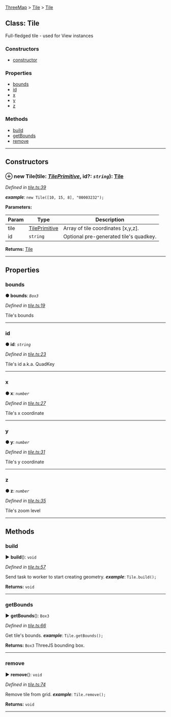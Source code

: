 [ThreeMap](api-readme.md) > [Tile](api-modules-tile.md) > [Tile](api-classes-tile.tile-1.md)



## Class: Tile


Full-fledged tile - used for View instances

### Constructors

* [constructor](api-classes-tile.tile-1.md#constructor)


### Properties

* [bounds](api-classes-tile.tile-1.md#bounds)
* [id](api-classes-tile.tile-1.md#id)
* [x](api-classes-tile.tile-1.md#x)
* [y](api-classes-tile.tile-1.md#y)
* [z](api-classes-tile.tile-1.md#z)


### Methods

* [build](api-classes-tile.tile-1.md#build)
* [getBounds](api-classes-tile.tile-1.md#getbounds)
* [remove](api-classes-tile.tile-1.md#remove)



---
## Constructors
<a id="constructor"></a>


### ⊕ **new Tile**(tile: *[TilePrimitive](api-modules-interfaces.md#tileprimitive)*, id?: *`string`*): [Tile](api-classes-tile.tile-1.md)


*Defined in [tile.ts:39](https://github.com/areknawo/ThreeMap/blob/master/src/tile.ts#L39)*


*__example__*: `new Tile([10, 15, 8], "00003232");`



**Parameters:**

| Param | Type | Description |
| ------ | ------ | ------ |
| tile | [TilePrimitive](api-modules-interfaces.md#tileprimitive)   |  Array of tile coordinates [x,y,z]. |
| id | `string`   |  Optional pre-generated tile's quadkey. |





**Returns:** [Tile](api-classes-tile.tile-1.md)

---


## Properties
<a id="bounds"></a>

###  bounds

**●  bounds**:  *`Box3`* 

*Defined in [tile.ts:19](https://github.com/areknawo/ThreeMap/blob/master/src/tile.ts#L19)*



Tile's bounds




___

<a id="id"></a>

###  id

**●  id**:  *`string`* 

*Defined in [tile.ts:23](https://github.com/areknawo/ThreeMap/blob/master/src/tile.ts#L23)*



Tile's id a.k.a. QuadKey




___

<a id="x"></a>

###  x

**●  x**:  *`number`* 

*Defined in [tile.ts:27](https://github.com/areknawo/ThreeMap/blob/master/src/tile.ts#L27)*



Tile's x coordinate




___

<a id="y"></a>

###  y

**●  y**:  *`number`* 

*Defined in [tile.ts:31](https://github.com/areknawo/ThreeMap/blob/master/src/tile.ts#L31)*



Tile's y coordinate




___

<a id="z"></a>

###  z

**●  z**:  *`number`* 

*Defined in [tile.ts:35](https://github.com/areknawo/ThreeMap/blob/master/src/tile.ts#L35)*



Tile's zoom level




___


## Methods
<a id="build"></a>

###  build

► **build**(): `void`



*Defined in [tile.ts:57](https://github.com/areknawo/ThreeMap/blob/master/src/tile.ts#L57)*



Send task to worker to start creating geometry.
*__example__*: `Tile.build();`





**Returns:** `void`





___

<a id="getbounds"></a>

###  getBounds

► **getBounds**(): `Box3`



*Defined in [tile.ts:66](https://github.com/areknawo/ThreeMap/blob/master/src/tile.ts#L66)*



Get tile's bounds.
*__example__*: `Tile.getBounds();`





**Returns:** `Box3`
ThreeJS bounding box.





___

<a id="remove"></a>

###  remove

► **remove**(): `void`



*Defined in [tile.ts:74](https://github.com/areknawo/ThreeMap/blob/master/src/tile.ts#L74)*



Remove tile from grid.
*__example__*: `Tile.remove();`





**Returns:** `void`





___


